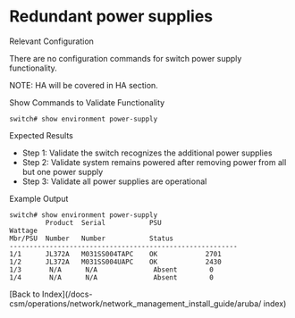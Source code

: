 # Redundant power supplies 

Relevant Configuration 

There are no configuration commands for switch power supply functionality. 

NOTE: HA will be covered in HA section. 

Show Commands to Validate Functionality 

```
switch# show environment power-supply
```

Expected Results 

* Step 1: Validate the switch recognizes the additional power supplies
* Step 2: Validate system remains powered after removing power from all but one power supply
* Step 3: Validate all power supplies are operational

Example Output 

```
switch# show environment power-supply
         Product  Serial           PSU
Wattage 
Mbr/PSU  Number   Number           Status
---------------------------------------------------------
1/1      JL372A   M031SS004TAPC    OK            2701
1/2      JL372A   M031SS004UAPC    OK            2430
1/3       N/A      N/A              Absent        0
1/4       N/A      N/A              Absent        0
```

[Back to Index](/docs-csm/operations/network/network_management_install_guide/aruba/
index)
